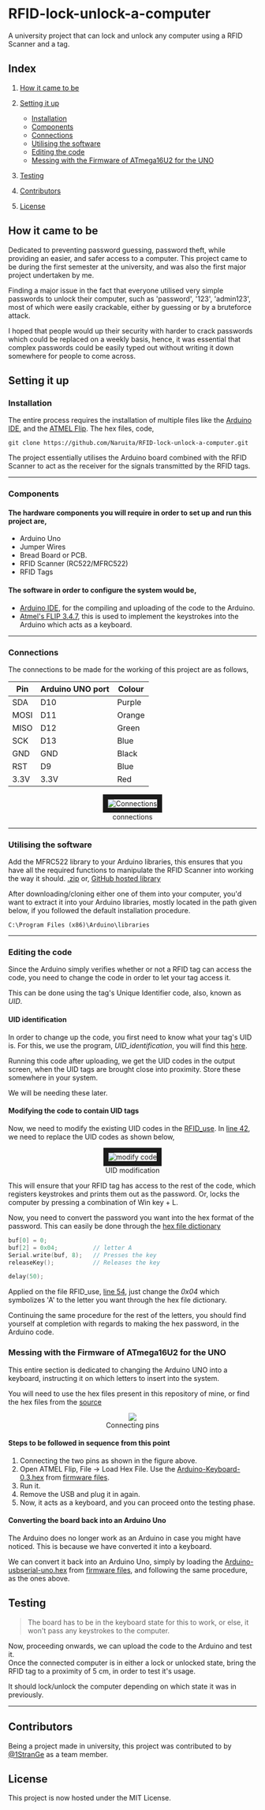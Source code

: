 # RFID-lock-unlock-a-computer
A university project that can lock and unlock any computer using a RFID Scanner and a tag.

## Index

1. [How it came to be](#how-it-came-to-be)

2. [Setting it up](#setting-it-up)
    - [Installation](#installation)
    - [Components](#components)
    - [Connections](#connections)
    - [Utilising the software](#utilising-the-software)
    - [Editing the code](#editing-the-code)
    - [Messing with the Firmware of ATmega16U2 for the UNO](#messing-with-the-firmware-of-atmega16u2-for-the-uno)

3. [Testing](#testing)

4. [Contributors](#contributors)

5. [License](#license)

## How it came to be
Dedicated to preventing password guessing, password theft, while providing an easier, and safer access to a computer.
This project came to be during the first semester at the university, and was also the first major project undertaken by me.

Finding a major issue in the fact that everyone utilised very simple passwords to unlock their computer, such as 'password', '123', 'admin123', most of which were easily crackable, either by guessing or by a bruteforce attack.

I hoped that people would up their security with harder to crack passwords which could be replaced on a weekly basis, hence, it was essential that complex passwords could be easily typed out without writing it down somewhere for people to come across.

## Setting it up

### Installation

The entire process requires the installation of multiple files like the [Arduino IDE](https://www.arduino.cc/en/Main/Software), and the [ATMEL Flip](http://ww1.microchip.com/downloads/en/DeviceDoc/JRE%20-%20Flip%20Installer%20-%203.4.7.112.exe).
The hex files, code, 
```
git clone https://github.com/Naruita/RFID-lock-unlock-a-computer.git
```

The project essentially utilises the Arduino board combined with the RFID Scanner to act as the receiver for the signals transmitted by the RFID tags.

---

### Components

#### The hardware components you will require in order to set up and run this project are,

- Arduino Uno
- Jumper Wires
- Bread Board or PCB.
- RFID Scanner (RC522/MFRC522)
- RFID Tags

#### The software in order to configure the system would be,

- [Arduino IDE](https://www.arduino.cc/en/Main/Software), for the compiling and uploading of the code to the Arduino.
- [Atmel's FLIP 3.4.7](http://ww1.microchip.com/downloads/en/DeviceDoc/JRE%20-%20Flip%20Installer%20-%203.4.7.112.exe), this is used to implement the keystrokes into the Arduino which acts as a keyboard.

---

### Connections

The connections to be made for the working of this project are as follows,

| Pin   | Arduino UNO port| Colour |
| ----- |-----------------|--------|
| SDA   | D10             | Purple |
| MOSI  | D11             | Orange |
| MISO  | D12             | Green  |
| SCK   | D13             | Blue   |
| GND   | GND             | Black  |
| RST   | D9              | Blue   |
| 3.3V  | 3.3V            | Red    |

<p align="center">
    <img src="https://github.com/Naruita/RFID-lock-unlock-a-computer/blob/master/assets/RFIDImage.png" alt="Connections" border="10"><br>
  connections
</p>

---

### Utilising the software

Add the MFRC522 library to your Arduino libraries, this ensures that you have all the required functions to manipulate the RFID Scanner into working the way it should.
[.zip](https://www.arduinolibraries.info/libraries/mfrc522) or, [GitHub hosted library](https://github.com/miguelbalboa/rfid)

After downloading/cloning either one of them into your computer, you'd want to extract it into your Arduino libraries, mostly located in the path given below, if you followed the default installation procedure.
```
C:\Program Files (x86)\Arduino\libraries
```

---

### Editing the code
Since the Arduino simply verifies whether or not a RFID tag can access the code, you need to change the code in order to let your tag access it.

This can be done using the tag's Unique Identifier code, also, known as *UID*.

#### UID identification
In order to change up the code, you first need to know what your tag's UID is.
For this, we use the program, *UID_identification*, you will find this [here](arduino_codes/UID_identification/UID_identification.ino).

Running this code after uploading, we get the UID codes in the output screen, when the UID tags are brought close into proximity.
Store these somewhere in your system.

We will be needing these later.

#### Modifying the code to contain UID tags
Now, we need to modify the existing UID codes in the [RFID_use](arduino_codes/RFID_use/RFID_use.ino).
In [line 42](https://github.com/Naruita/RFID-lock-unlock-a-computer/blob/6ed9a8c351e9bd2d3f71e4363cc7bec0eaecb471/arduino_codes/RFID_use/RFID_use.ino#L42), we need to replace the UID codes as shown below,
<p align="center">
    <img src="https://github.com/Naruita/RFID-lock-unlock-a-computer/blob/master/assets/modify_code.PNG" alt="modify code" border="10">
    <br>
    UID modification
</p>

This will ensure that your RFID tag has access to the rest of the code, which registers keystrokes and prints them out as the password. Or, locks the computer by pressing a combination of Win key + L.

Now, you need to convert the password you want into the hex format of the password.
This can easily be done through the [hex file dictionary](/docs/USBKeyScan.pdf)

```C++
buf[0] = 0;
buf[2] = 0x04;          // letter A
Serial.write(buf, 8);   // Presses the key
releaseKey();           // Releases the key

delay(50);
```

Applied on the file RFID_use, [line 54](https://github.com/Naruita/RFID-lock-unlock-a-computer/blob/62748ac72d3d211d0a937e620e75145e14e52f4b/arduino_codes/RFID_use/RFID_use.ino#L54), just change the *0x04* which symbolizes 'A' to the letter you want through the hex file dictionary.

Continuing the same procedure for the rest of the letters, you should find yourself at completion with regards to making the hex password, in the Arduino code.

### Messing with the Firmware of ATmega16U2 for the UNO
This entire section is dedicated to changing the Arduino UNO into a keyboard, instructing it on which letters to insert into the system.

You will need to use the hex files present in this repository of mine, or find the hex files from the [source](https://github.com/coopermaa/USBKeyboard)

<p align="center">
    <img src="/assets/pin_connect.jpg"><br>
    Connecting pins
</p>

#### Steps to be followed in sequence from this point
1. Connecting the two pins as shown in the figure above.
2. Open ATMEL Flip, File -> Load Hex File. Use the [Arduino-Keyboard-0.3.hex](firmware/Arduino-Keyboard-0.3.hex) from [firmware files](firmware).
3. Run it.
4. Remove the USB and plug it in again.
5. Now, it acts as a keyboard, and you can proceed onto the testing phase.

#### Converting the board back into an Arduino Uno
The Arduino does no longer work as an Arduino in case you might have noticed.
This is because we have converted it into a keyboard.

We can convert it back into an Arduino Uno, simply by loading the [Arduino-usbserial-uno.hex](firmware/Arduino-usbserial-uno.hex) from [firmware files](firmware), and following the same procedure, as the ones above.

## Testing
> The board has to be in the keyboard state for this to work, or else, it won't pass any keystrokes to the computer.

Now, proceeding onwards, we can upload the code to the Arduino and test it.<br>
Once the connected computer is in either a lock or unlocked state, bring the RFID tag to a proximity of 5 cm, in order to test it's usage.

It should lock/unlock the computer depending on which state it was in previously.

---

## Contributors
Being a project made in university, this project was contributed to by [@1StranGe](https://github.com/1StranGe) as a team member.

## License
This project is now hosted under the MIT License.
